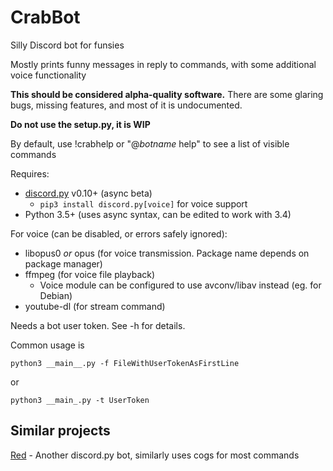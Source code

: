 # CrabBot
Silly Discord bot for funsies

Mostly prints funny messages in reply to commands, with some additional voice functionality

**This should be considered alpha-quality software.**
There are some glaring bugs, missing features, and most of it is undocumented.

**Do not use the setup.py, it is WIP**

By default, use !crabhelp or "@*botname* help" to see a list of visible commands

Requires:
- [discord.py](https://github.com/Rapptz/discord.py) v0.10+ (async beta)
    - `pip3 install discord.py[voice]` for voice support
- Python 3.5+ (uses async syntax, can be edited to work with 3.4)

For voice (can be disabled, or errors safely ignored):
- libopus0 *or* opus (for voice transmission. Package name depends on package manager)
- ffmpeg (for voice file playback)
    - Voice module can be configured to use avconv/libav instead (eg. for Debian)
- youtube-dl (for stream command)

Needs a bot user token. See -h for details.

Common usage is

`python3 __main__.py -f FileWithUserTokenAsFirstLine`

or

`python3 __main_.py -t UserToken`

## Similar projects

[Red](https://github.com/Twentysix26/Red-DiscordBot) - Another discord.py bot, similarly uses cogs for most commands
